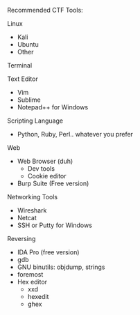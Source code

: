 Recommended CTF Tools:

Linux
 - Kali
 - Ubuntu
 - Other

Terminal

Text Editor
 - Vim
 - Sublime
 - Notepad++ for Windows

Scripting Language
 - Python, Ruby, Perl.. whatever you prefer

Web
 - Web Browser (duh)
    - Dev tools
    - Cookie editor
 - Burp Suite (Free version)

Networking Tools
 - Wireshark
 - Netcat
 - SSH or Putty for Windows

Reversing
 - IDA Pro (free version)
 - gdb
 - GNU binutils: objdump, strings
 - foremost
 - Hex editor
     - xxd
     - hexedit
     - ghex

